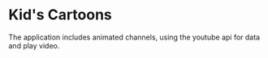 # Kid's Cartoons
The application includes animated channels, using the youtube api for data and play video.
